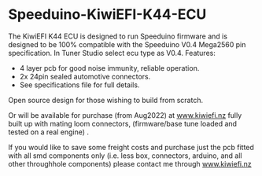 # Speeduino-KiwiEFI-K44-ECU
The KiwiEFI K44 ECU is designed to run Speeduino firmware and is designed to be 100% compatible with the Speeduino V0.4 Mega2560 pin specification. 
In Tuner Studio select ecu type as V0.4.
  Features:
- 4 layer pcb for good noise immunity, reliable operation.
- 2x 24pin sealed automotive connectors.
- See specifications file for full details.


Open source design for those wishing to build from scratch.

Or will be available for purchase (from Aug2022) at www.kiwiefi.nz fully built up with mating loom connectors, (firmware/base tune loaded and tested on a real engine) . 

If you would like to save some freight costs and purchase just the pcb fitted with all smd components only (i.e. less box, connectors, arduino, and all other throughhole components) please contact me through www.kiwiefi.nz 


